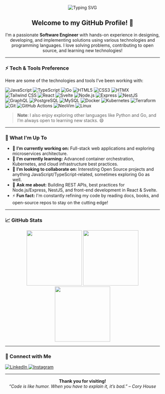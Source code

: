 <!-- Banner or Typing SVG -->
<p align="center">
  <img src="https://readme-typing-svg.herokuapp.com?size=24&color=F74599&center=true&vCenter=true&width=600&lines=Hey,+I'm+Yassine+Fathi!;Software+Engineer;Open+Source+Enthusiast;Always+Learning+New+Things" alt="Typing SVG" />
</p>

<!-- Introduction -->
<h2 align="center">Welcome to my GitHub Profile! 👋</h2>

<p align="center">
  I'm a passionate <strong>Software Engineer</strong> with hands-on experience in designing, developing, and implementing solutions using various technologies and programming languages. I love solving problems, contributing to open source, and learning new technologies!
</p>

---

### ⚡ Tech & Tools Preference

Here are some of the technologies and tools I’ve been working with:

![JavaScript](https://img.shields.io/badge/-JavaScript-F7DF1E?style=flat-square&logo=JavaScript&logoColor=black)
![TypeScript](https://img.shields.io/badge/-TypeScript-3178C6?style=flat-square&logo=TypeScript&logoColor=white)
![Go](https://img.shields.io/badge/-Go-00ADD8?style=flat-square&logo=Go&logoColor=white)
![HTML5](https://img.shields.io/badge/-HTML5-E34F26?style=flat-square&logo=HTML5&logoColor=white)
![CSS3](https://img.shields.io/badge/-CSS3-1572B6?style=flat-square&logo=CSS3&logoColor=white)
![HTMX](https://img.shields.io/badge/-HTMX-FF5A1F?style=flat-square&logo=HTMX&logoColor=white)
![Tailwind CSS](https://img.shields.io/badge/-Tailwind%20CSS-38B2AC?style=flat-square&logo=Tailwind-CSS&logoColor=white)
![React](https://img.shields.io/badge/-React-61DAFB?style=flat-square&logo=React&logoColor=black)
![Svelte](https://img.shields.io/badge/-Svelte-FF3E00?style=flat-square&logo=Svelte&logoColor=white)
![Node.js](https://img.shields.io/badge/-Node.js-339933?style=flat-square&logo=Node.js&logoColor=white)
![Express](https://img.shields.io/badge/-Express-000000?style=flat-square&logo=Express&logoColor=white)
![NestJS](https://img.shields.io/badge/-NestJS-E0234E?style=flat-square&logo=NestJS&logoColor=white)
![GraphQL](https://img.shields.io/badge/-GraphQL-E10098?style=flat-square&logo=GraphQL&logoColor=white)
![PostgreSQL](https://img.shields.io/badge/-PostgreSQL-336791?style=flat-square&logo=PostgreSQL&logoColor=white)
![MySQL](https://img.shields.io/badge/-MySQL-4479A1?style=flat-square&logo=MySQL&logoColor=white)
![Docker](https://img.shields.io/badge/-Docker-2496ED?style=flat-square&logo=Docker&logoColor=white)
![Kubernetes](https://img.shields.io/badge/-Kubernetes-326CE5?style=flat-square&logo=Kubernetes&logoColor=white)
![Terraform](https://img.shields.io/badge/-Terraform-623CE4?style=flat-square&logo=Terraform&logoColor=white)
![Git](https://img.shields.io/badge/-Git-F05032?style=flat-square&logo=Git&logoColor=white)
![GitHub Actions](https://img.shields.io/badge/-GitHub%20Actions-2088FF?style=flat-square&logo=GitHub-Actions&logoColor=white)
![NeoVim](https://img.shields.io/badge/-NeoVim-57A143?style=flat-square&logo=NeoVim&logoColor=white)
![Linux](https://img.shields.io/badge/-Linux-FCC624?style=flat-square&logo=Linux&logoColor=black)

> **Note**: I also enjoy exploring other languages like Python and Go, and I’m always open to learning new stacks. 😄

---

### 🚀 What I'm Up To

- 🔭 **I’m currently working on:** Full-stack web applications and exploring microservices architecture.
- 🌱 **I’m currently learning:** Advanced container orchestration, Kubernetes, and cloud infrastructure best practices.
- 👯 **I’m looking to collaborate on:** Interesting Open Source projects and anything JavaScript/TypeScript-related, sometimes exploring Go as well.
- 💬 **Ask me about:** Building REST APIs, best practices for Node.js/Express, NestJS, and front-end development in React & Svelte.
- ⚡ **Fun fact:** I'm constantly refining my code by reading docs, books, and open-source repos to stay on the cutting edge!

---

### 📈 GitHub Stats

<p align="center">
  <img src="https://github-readme-stats.vercel.app/api?username=m4tt72&show_icons=true&theme=radical" height="180em" />
  <img src="https://github-readme-stats.vercel.app/api/top-langs/?username=m4tt72&layout=compact&theme=radical" height="180em" />
  <img src="https://github-readme-streak-stats.herokuapp.com/?user=m4tt72&theme=radical" height="180em" />
</p>

---

### 🤝 Connect with Me

<p>
  <a href="https://l.fathi.me/yassine-linkedin" target="_blank">
    <img alt="LinkedIn" src="https://img.shields.io/badge/-LinkedIn-0A66C2?style=flat-square&logo=LinkedIn&logoColor=white" />
  </a>
  <a href="https://l.fathi.me/yassine-instagram" target="_blank">
    <img alt="Instagram" src="https://img.shields.io/badge/-Instagram-E4405F?style=flat-square&logo=Instagram&logoColor=white" />
  </a>
</p>

---

<p align="center">
  <strong>Thank you for visiting!</strong><br>
  <em>“Code is like humor. When you have to explain it, it’s bad.” – Cory House</em>
</p>

